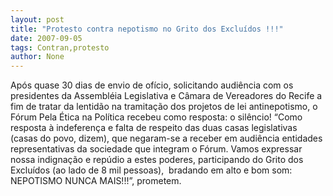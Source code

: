 ```yaml
---
layout: post
title: "Protesto contra nepotismo no Grito dos Excluídos !!!"
date: 2007-09-05
tags: Contran,protesto
author: None
---
```

Ap&oacute;s quase 30 dias de envio de of&iacute;cio, solicitando audi&ecirc;ncia com os presidentes da Assembl&eacute;ia Legislativa e C&acirc;mara de Vereadores do Recife a fim de tratar da lentid&atilde;o na tramita&ccedil;&atilde;o dos projetos de lei antinepotismo, o F&oacute;rum Pela &Eacute;tica na Pol&iacute;tica recebeu como resposta: o sil&ecirc;ncio!
&ldquo;Como resposta &agrave; indeferen&ccedil;a e falta de respeito das duas casas legislativas (casas do povo, dizem), que negaram-se a receber em audi&ecirc;ncia entidades representativas da sociedade que integram o F&oacute;rum. Vamos expressar nossa indigna&ccedil;&atilde;o e rep&uacute;dio a estes poderes, participando do Grito dos Exclu&iacute;dos (ao lado de 8 mil pessoas),&nbsp; bradando em alto e bom som: NEPOTISMO NUNCA MAIS!!!&rdquo;, prometem. 